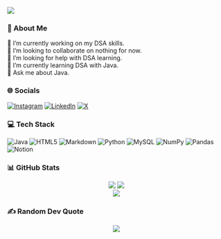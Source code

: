 [![](https://visitcount.itsvg.in/api?id=sshrizvi&icon=0&color=3)](https://visitcount.itsvg.in)
### 💫 About Me
🔭 I’m currently working on my DSA skills.<br>👯 I’m looking to collaborate on nothing for now.<br>🤝 I’m looking for help with DSA learning.<br>🌱 I’m currently learning DSA with Java.<br>💬 Ask me about Java.


### 🌐 Socials
[![Instagram](https://img.shields.io/badge/Instagram-%23E4405F.svg?logo=Instagram&logoColor=white)](https://instagram.com/abbas.ipynb) [![LinkedIn](https://img.shields.io/badge/LinkedIn-%230077B5.svg?logo=linkedin&logoColor=white)](https://linkedin.com/in/sshrizvi) [![X](https://img.shields.io/badge/X-black.svg?logo=X&logoColor=white)](https://x.com/thesshrizvi) 

### 💻 Tech Stack
![Java](https://img.shields.io/badge/java-%23ED8B00.svg?style=for-the-badge&logo=openjdk&logoColor=white) ![HTML5](https://img.shields.io/badge/html5-%23E34F26.svg?style=for-the-badge&logo=html5&logoColor=white) ![Markdown](https://img.shields.io/badge/markdown-%23000000.svg?style=for-the-badge&logo=markdown&logoColor=white) ![Python](https://img.shields.io/badge/python-3670A0?style=for-the-badge&logo=python&logoColor=ffdd54) ![MySQL](https://img.shields.io/badge/mysql-4479A1.svg?style=for-the-badge&logo=mysql&logoColor=white) ![NumPy](https://img.shields.io/badge/numpy-%23013243.svg?style=for-the-badge&logo=numpy&logoColor=white) ![Pandas](https://img.shields.io/badge/pandas-%23150458.svg?style=for-the-badge&logo=pandas&logoColor=white) ![Notion](https://img.shields.io/badge/Notion-%23000000.svg?style=for-the-badge&logo=notion&logoColor=white)


### 📊 GitHub Stats
<div align="center">
  <img src="https://github-readme-stats.vercel.app/api?username=sshrizvi&theme=github_dark&hide_border=true&include_all_commits=false&count_private=false"/>
  <img src="https://github-readme-streak-stats.herokuapp.com/?user=sshrizvi&theme=github_dark&hide_border=true" /><br/>
  <img src="https://github-readme-stats.vercel.app/api/top-langs/?username=sshrizvi&theme=github_dark&hide_border=true&include_all_commits=false&count_private=false&layout=compact" />
</div>




### ✍️ Random Dev Quote
<div align="center">
  <img src="https://quotes-github-readme.vercel.app/api?type=vertical&theme=dark" />
</div>

<!-- Proudly created with GPRM ( https://gprm.itsvg.in ) -->
